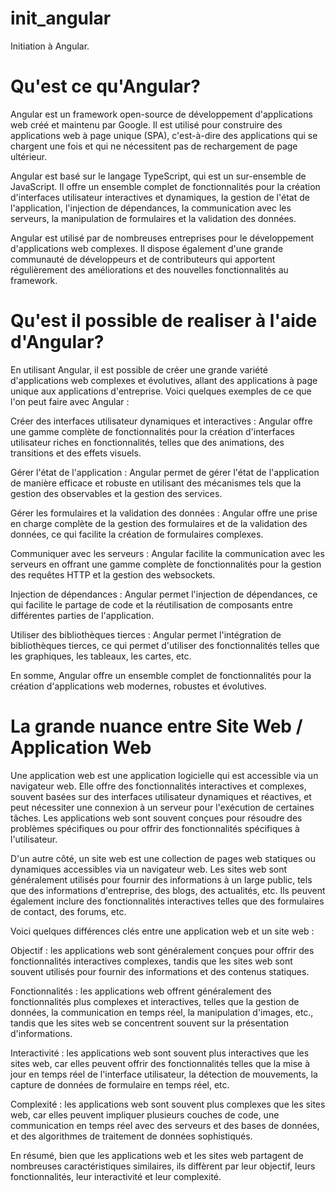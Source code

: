 # init_angular
Initiation à Angular.

# Qu'est ce qu'Angular?

Angular est un framework open-source de développement d'applications web créé et maintenu par Google. Il est utilisé pour construire des applications web à page unique (SPA), c'est-à-dire des applications qui se chargent une fois et qui ne nécessitent pas de rechargement de page ultérieur.

Angular est basé sur le langage TypeScript, qui est un sur-ensemble de JavaScript. Il offre un ensemble complet de fonctionnalités pour la création d'interfaces utilisateur interactives et dynamiques, la gestion de l'état de l'application, l'injection de dépendances, la communication avec les serveurs, la manipulation de formulaires et la validation des données.

Angular est utilisé par de nombreuses entreprises pour le développement d'applications web complexes. Il dispose également d'une grande communauté de développeurs et de contributeurs qui apportent régulièrement des améliorations et des nouvelles fonctionnalités au framework.


# Qu'est il possible de realiser à l'aide d'Angular?

En utilisant Angular, il est possible de créer une grande variété d'applications web complexes et évolutives, allant des applications à page unique aux applications d'entreprise. Voici quelques exemples de ce que l'on peut faire avec Angular :

Créer des interfaces utilisateur dynamiques et interactives : Angular offre une gamme complète de fonctionnalités pour la création d'interfaces utilisateur riches en fonctionnalités, telles que des animations, des transitions et des effets visuels.

Gérer l'état de l'application : Angular permet de gérer l'état de l'application de manière efficace et robuste en utilisant des mécanismes tels que la gestion des observables et la gestion des services.

Gérer les formulaires et la validation des données : Angular offre une prise en charge complète de la gestion des formulaires et de la validation des données, ce qui facilite la création de formulaires complexes.

Communiquer avec les serveurs : Angular facilite la communication avec les serveurs en offrant une gamme complète de fonctionnalités pour la gestion des requêtes HTTP et la gestion des websockets.

Injection de dépendances : Angular permet l'injection de dépendances, ce qui facilite le partage de code et la réutilisation de composants entre différentes parties de l'application.

Utiliser des bibliothèques tierces : Angular permet l'intégration de bibliothèques tierces, ce qui permet d'utiliser des fonctionnalités telles que les graphiques, les tableaux, les cartes, etc.

En somme, Angular offre un ensemble complet de fonctionnalités pour la création d'applications web modernes, robustes et évolutives.

# La grande nuance entre Site Web / Application Web

Une application web est une application logicielle qui est accessible via un navigateur web. Elle offre des fonctionnalités interactives et complexes, souvent basées sur des interfaces utilisateur dynamiques et réactives, et peut nécessiter une connexion à un serveur pour l'exécution de certaines tâches. Les applications web sont souvent conçues pour résoudre des problèmes spécifiques ou pour offrir des fonctionnalités spécifiques à l'utilisateur.

D'un autre côté, un site web est une collection de pages web statiques ou dynamiques accessibles via un navigateur web. Les sites web sont généralement utilisés pour fournir des informations à un large public, tels que des informations d'entreprise, des blogs, des actualités, etc. Ils peuvent également inclure des fonctionnalités interactives telles que des formulaires de contact, des forums, etc.

Voici quelques différences clés entre une application web et un site web :

Objectif : les applications web sont généralement conçues pour offrir des fonctionnalités interactives complexes, tandis que les sites web sont souvent utilisés pour fournir des informations et des contenus statiques.

Fonctionnalités : les applications web offrent généralement des fonctionnalités plus complexes et interactives, telles que la gestion de données, la communication en temps réel, la manipulation d'images, etc., tandis que les sites web se concentrent souvent sur la présentation d'informations.

Interactivité : les applications web sont souvent plus interactives que les sites web, car elles peuvent offrir des fonctionnalités telles que la mise à jour en temps réel de l'interface utilisateur, la détection de mouvements, la capture de données de formulaire en temps réel, etc.

Complexité : les applications web sont souvent plus complexes que les sites web, car elles peuvent impliquer plusieurs couches de code, une communication en temps réel avec des serveurs et des bases de données, et des algorithmes de traitement de données sophistiqués.

En résumé, bien que les applications web et les sites web partagent de nombreuses caractéristiques similaires, ils diffèrent par leur objectif, leurs fonctionnalités, leur interactivité et leur complexité.
